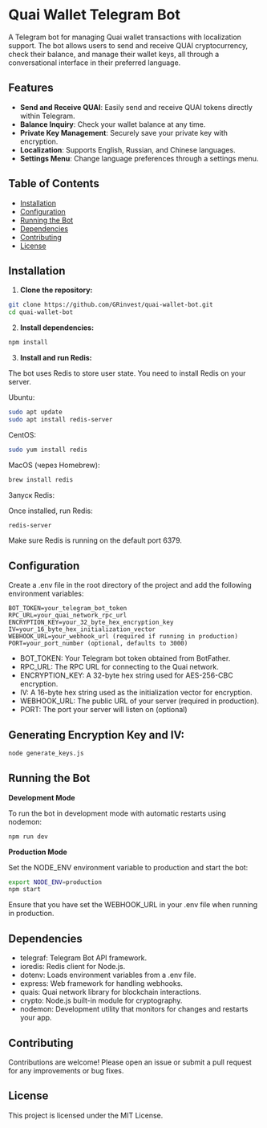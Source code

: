 # Quai Wallet Telegram Bot

A Telegram bot for managing Quai wallet transactions with localization support. The bot allows users to send and receive QUAI cryptocurrency, check their balance, and manage their wallet keys, all through a conversational interface in their preferred language.

## Features

- **Send and Receive QUAI**: Easily send and receive QUAI tokens directly within Telegram.
- **Balance Inquiry**: Check your wallet balance at any time.
- **Private Key Management**: Securely save your private key with encryption.
- **Localization**: Supports English, Russian, and Chinese languages.
- **Settings Menu**: Change language preferences through a settings menu.

## Table of Contents

- [Installation](#installation)
- [Configuration](#configuration)
- [Running the Bot](#running-the-bot)
- [Dependencies](#dependencies)
- [Contributing](#contributing)
- [License](#license)

## Installation

1. **Clone the repository:**

```bash
git clone https://github.com/GRinvest/quai-wallet-bot.git
cd quai-wallet-bot
```

2. **Install dependencies:**

```bash
npm install
```

3. **Install and run Redis:**

The bot uses Redis to store user state. You need to install Redis on your server.

Ubuntu:

```bash
sudo apt update
sudo apt install redis-server
```

CentOS:

```bash
sudo yum install redis
```
MacOS (через Homebrew):

```bash
brew install redis
```
Запуск Redis:

Once installed, run Redis:

```bash
redis-server
```

Make sure Redis is running on the default port 6379.

## Configuration
Create a .env file in the root directory of the project and add the following environment variables:
```env
BOT_TOKEN=your_telegram_bot_token
RPC_URL=your_quai_network_rpc_url
ENCRYPTION_KEY=your_32_byte_hex_encryption_key
IV=your_16_byte_hex_initialization_vector
WEBHOOK_URL=your_webhook_url (required if running in production)
PORT=your_port_number (optional, defaults to 3000)
```
- BOT_TOKEN: Your Telegram bot token obtained from BotFather.
- RPC_URL: The RPC URL for connecting to the Quai network.
- ENCRYPTION_KEY: A 32-byte hex string used for AES-256-CBC encryption.
- IV: A 16-byte hex string used as the initialization vector for encryption.
- WEBHOOK_URL: The public URL of your server (required in production).
- PORT: The port your server will listen on (optional)

## Generating Encryption Key and IV:

```bash
node generate_keys.js
```
## Running the Bot

**Development Mode**

To run the bot in development mode with automatic restarts using nodemon:

```bash
npm run dev
```
**Production Mode**

Set the NODE_ENV environment variable to production and start the bot:
```bash
export NODE_ENV=production
npm start
```
Ensure that you have set the WEBHOOK_URL in your .env file when running in production.

## Dependencies

- telegraf: Telegram Bot API framework.
- ioredis: Redis client for Node.js.
- dotenv: Loads environment variables from a .env file.
- express: Web framework for handling webhooks.
- quais: Quai network library for blockchain interactions.
- crypto: Node.js built-in module for cryptography.
- nodemon: Development utility that monitors for changes and restarts your app.

## Contributing

Contributions are welcome! Please open an issue or submit a pull request for any improvements or bug fixes.

## License

This project is licensed under the MIT License.
